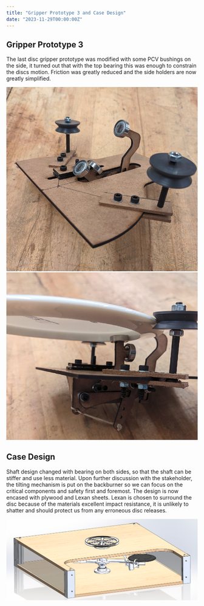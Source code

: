 ```yaml
---
title: "Gripper Prototype 3 and Case Design"
date: "2023-11-29T00:00:00Z"
---
```


## Gripper Prototype 3

The last disc gripper prototype was modified with some PCV bushings on the side, it turned out that with the top bearing this was enough to constrain the discs motion. Friction was greatly reduced and the side holders are now greatly simplified.

![Disc Gripper Prototype 3 Without Disk](logs/images/gripper-5.png)
![Disc Gripper Prototype 3 With Disk](logs/images/gripper-6.png)

## Case Design

Shaft design changed with bearing on both sides, so that the shaft can be stiffer and use less material. Upon further discussion with the stakeholder, the tilting mechanism is put on the backburner so we can focus on the critical components and safety first and foremost. The design is now encased with plywood and Lexan sheets. Lexan is chosen to surround the disc because of the materials excellent impact resistance, it is unlikely to shatter and should protect us from any erroneous disc releases.

![Case Design](logs/images/case.png)
